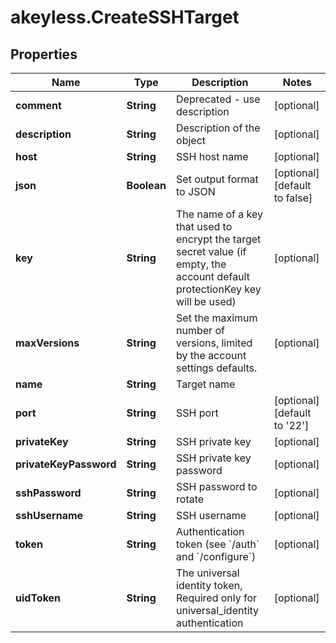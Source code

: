 # akeyless.CreateSSHTarget

## Properties

Name | Type | Description | Notes
------------ | ------------- | ------------- | -------------
**comment** | **String** | Deprecated - use description | [optional] 
**description** | **String** | Description of the object | [optional] 
**host** | **String** | SSH host name | [optional] 
**json** | **Boolean** | Set output format to JSON | [optional] [default to false]
**key** | **String** | The name of a key that used to encrypt the target secret value (if empty, the account default protectionKey key will be used) | [optional] 
**maxVersions** | **String** | Set the maximum number of versions, limited by the account settings defaults. | [optional] 
**name** | **String** | Target name | 
**port** | **String** | SSH port | [optional] [default to &#39;22&#39;]
**privateKey** | **String** | SSH private key | [optional] 
**privateKeyPassword** | **String** | SSH private key password | [optional] 
**sshPassword** | **String** | SSH password to rotate | [optional] 
**sshUsername** | **String** | SSH username | [optional] 
**token** | **String** | Authentication token (see &#x60;/auth&#x60; and &#x60;/configure&#x60;) | [optional] 
**uidToken** | **String** | The universal identity token, Required only for universal_identity authentication | [optional] 


